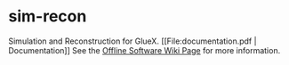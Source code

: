 # sim-recon
Simulation and Reconstruction for GlueX.
[[File:documentation.pdf | Documentation]]
See the [Offline Software Wiki Page](https://halldweb.jlab.org/wiki/index.php/GlueX_Offline_Software#Software_Packages) for more information.
